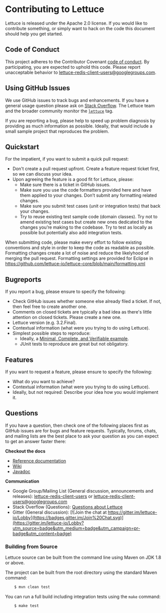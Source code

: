 # Contributing to Lettuce

Lettuce is released under the Apache 2.0 license. If you would like to contribute something, or simply want to hack on the code this document should help you get started.

## Code of Conduct

This project adheres to the Contributor Covenant [code of
conduct](CODE_OF_CONDUCT.md). By participating, you are expected to uphold this code. Please report unacceptable behavior to lettuce-redis-client-users@googlegroups.com.

## Using GitHub Issues

We use GitHub issues to track bugs and enhancements. If you have a general usage question please ask on [Stack Overflow](https://stackoverflow.com). 
The Lettuce team and the broader community monitor the [`lettuce`](https://stackoverflow.com/tags/lettuce) tag.

If you are reporting a bug, please help to speed up problem diagnosis by providing as much information as possible. 
Ideally, that would include a small sample project that reproduces the problem.

## Quickstart
 
For the impatient, if you want to submit a quick pull request:

* Don't create a pull request upfront. Create a feature request ticket first, so we can discuss your idea.
* Upon agreeing the feature is a good fit for Lettuce, please:
  * Make sure there is a ticket in GitHub issues.
  * Make sure you use the code formatters provided here and have them applied to your changes. Don’t submit any formatting related changes.
  * Make sure you submit test cases (unit or integration tests) that back your changes.
  * Try to reuse existing test sample code (domain classes). Try not to amend existing test cases but create new ones dedicated to the changes you’re making to the codebase. Try to test as locally as possible but potentially also add integration tests.

When submitting code, please make every effort to follow existing conventions and style in order to keep the code as readable as possible. Formatting changes create a lot of noise and reduce the likelyhood of merging the pull request.
Formatting settings are provided for Eclipse in https://github.com/lettuce-io/lettuce-core/blob/main/formatting.xml

## Bugreports

If you report a bug, please ensure to specify the following:

* Check GitHub issues whether someone else already filed a ticket. If not, then feel free to create another one.
* Comments on closed tickets are typically a bad idea as there's little attention on closed tickets. Please create a new one.
* Lettuce version (e.g. 3.2.Final).
* Contextual information (what were you trying to do using Lettuce).
* Simplest possible steps to reproduce:
   * Ideally, a [Minimal, Complete, and Verifiable example](https://stackoverflow.com/help/mcve).
   * JUnit tests to reproduce are great but not obligatory.

## Features

If you want to request a feature, please ensure to specify the following:

* What do you want to achieve?
* Contextual information (what were you trying to do using Lettuce).
* Ideally, but not required: Describe your idea how you would implement it.

## Questions

If you have a question, then check one of the following places first as GitHub issues are for bugs and feature requests. Typically, forums, chats, and mailing lists are the best place to ask your question as you can expect to get an answer faster there:

**Checkout the docs**

* [Reference documentation](https://lettuce.io/docs/)
* [Wiki](https://github.com/lettuce-io/lettuce-core/wiki)
* [Javadoc](https://lettuce.io/core/release/api/)

**Communication**

* Google Group/Mailing List (General discussion, announcements and releases): [lettuce-redis-client-users](https://groups.google.com/d/forum/lettuce-redis-client-users) or [lettuce-redis-client-users@googlegroups.com](mailto:lettuce-redis-client-users@googlegroups.com)
* Stack Overflow (Questions): [Questions about Lettuce](https://stackoverflow.com/questions/tagged/lettuce)
* Gitter (General discussion): [![Join the chat at https://gitter.im/lettuce-io/Lobby](https://badges.gitter.im/Join%20Chat.svg)](https://gitter.im/lettuce-io/Lobby?utm_source=badge&utm_medium=badge&utm_campaign=pr-badge&utm_content=badge)

### Building from Source

Lettuce source can be built from the command line using Maven on JDK 1.8 or above.

The project can be built from the root directory using the standard Maven command:

```bash
	$ mvn clean test
```

You can run a full build including integration tests using the `make` command:

```bash
	$ make test
```
